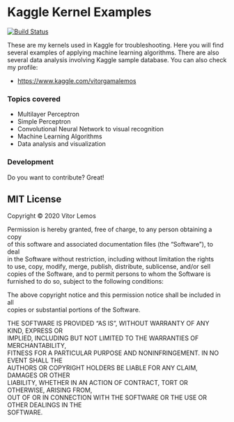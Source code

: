 
<h1 class="code-line" data-line-start=0 data-line-end=1 ><a id="Kaggle_Kernel_Examples_0"></a>Kaggle Kernel Examples</h1>
<p class="has-line-data" data-line-start="1" data-line-end="2"><a href="https://travis-ci.org/joemccann/dillinger"><img src="https://travis-ci.org/joemccann/dillinger.svg?branch=master" alt="Build Status"></a></p>
<p class="has-line-data" data-line-start="3" data-line-end="4">These are my kernels used in Kaggle for troubleshooting. Here you will find several examples of applying machine learning algorithms. There are also several data analysis involving Kaggle sample database. You can also check my profile:</p>
<ul>
<li class="has-line-data" data-line-start="4" data-line-end="6"><a href="https://www.kaggle.com/vitorgamalemos">https://www.kaggle.com/vitorgamalemos</a></li>
</ul>
<h3 class="code-line" data-line-start=6 data-line-end=7 ><a id="Topics_covered_6"></a>Topics covered</h3>
<ul>
<li class="has-line-data" data-line-start="7" data-line-end="8">Multilayer Perceptron</li>
<li class="has-line-data" data-line-start="8" data-line-end="9">Simple Perceptron</li>
<li class="has-line-data" data-line-start="9" data-line-end="10">Convolutional Neural Network to visual recognition</li>
<li class="has-line-data" data-line-start="10" data-line-end="11">Machine Learning Algorithms</li>
<li class="has-line-data" data-line-start="11" data-line-end="13">Data analysis and visualization</li>
</ul>
<h3 class="code-line" data-line-start=13 data-line-end=14 ><a id="Development_13"></a>Development</h3>
<p class="has-line-data" data-line-start="15" data-line-end="16">Do you want to contribute? Great!</p>
<h2 class="code-line" data-line-start=17 data-line-end=19 ><a id="MIT_License_17"></a>MIT License</h2>
<p class="has-line-data" data-line-start="19" data-line-end="20">Copyright © 2020 Vítor Lemos</p>
<p class="has-line-data" data-line-start="21" data-line-end="27">Permission is hereby granted, free of charge, to any person obtaining a copy<br>
of this software and associated documentation files (the “Software”), to deal<br>
in the Software without restriction, including without limitation the rights<br>
to use, copy, modify, merge, publish, distribute, sublicense, and/or sell<br>
copies of the Software, and to permit persons to whom the Software is<br>
furnished to do so, subject to the following conditions:</p>
<p class="has-line-data" data-line-start="28" data-line-end="30">The above copyright notice and this permission notice shall be included in all<br>
copies or substantial portions of the Software.</p>
<p class="has-line-data" data-line-start="31" data-line-end="38">THE SOFTWARE IS PROVIDED “AS IS”, WITHOUT WARRANTY OF ANY KIND, EXPRESS OR<br>
IMPLIED, INCLUDING BUT NOT LIMITED TO THE WARRANTIES OF MERCHANTABILITY,<br>
FITNESS FOR A PARTICULAR PURPOSE AND NONINFRINGEMENT. IN NO EVENT SHALL THE<br>
AUTHORS OR COPYRIGHT HOLDERS BE LIABLE FOR ANY CLAIM, DAMAGES OR OTHER<br>
LIABILITY, WHETHER IN AN ACTION OF CONTRACT, TORT OR OTHERWISE, ARISING FROM,<br>
OUT OF OR IN CONNECTION WITH THE SOFTWARE OR THE USE OR OTHER DEALINGS IN THE<br>
SOFTWARE.</p>

